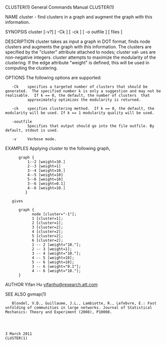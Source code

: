 CLUSTER(1)                                                                                 General Commands Manual                                                                                 CLUSTER(1)



NAME
       cluster - find clusters in a graph and augment the graph with this information.

SYNOPSIS
       cluster [-v?]  [ -Ck ] [ -ck ] [ -o outfile ] [ files ]

DESCRIPTION
       cluster takes as input a graph in DOT format, finds node clusters and augments the graph with this information.  The clusters are specified by the "cluster" attribute attached to nodes; cluster val‐
       ues are non-negative integers.  cluster attempts to maximize the modularity of the clustering.  If the edge attribute "weight" is defined, this will be used in computing the clustering.

OPTIONS
       The following options are supported:

       -Ck    specifies a targeted number of clusters that should be generated.  The specified number k is only a suggestion and may not be realisable.  If k == 0, the default, the number of clusters  that
              approximately optimizes the modularity is returned.

       -ck    specifies clustering method.  If k == 0, the default, the modularity will be used. If k == 1 modularity quality will be used.

       -ooutfile
              Specifies that output should go into the file outfile. By default, stdout is used.

       -v     Verbose mode.

EXAMPLES
       Applying cluster to the following graph,

          graph {
              1--2 [weight=10.]
              2--3 [weight=1]
              3--4 [weight=10.]
              4--5 [weight=10]
              5--6 [weight=10]
              3--6 [weight=0.1]
              4--6 [weight=10.]
             }

       gives

          graph {
                node [cluster="-1"];
                1 [cluster=1];
                2 [cluster=1];
                3 [cluster=2];
                4 [cluster=2];
                5 [cluster=2];
                6 [cluster=2];
                1 -- 2 [weight="10."];
                2 -- 3 [weight=1];
                3 -- 4 [weight="10."];
                4 -- 5 [weight=10];
                5 -- 6 [weight=10];
                3 -- 6 [weight="0.1"];
                4 -- 6 [weight="10."];
          }



AUTHOR
       Yifan Hu <yifanhu@research.att.com>

SEE ALSO
       gvmap(1)

       Blondel, V.D., Guillaume, J.L., Lambiotte, R., Lefebvre, E.: Fast unfolding of communities in large networks. Journal of Statistical Mechanics: Theory and Experiment (2008), P10008.



                                                                                                 3 March 2011                                                                                      CLUSTER(1)
